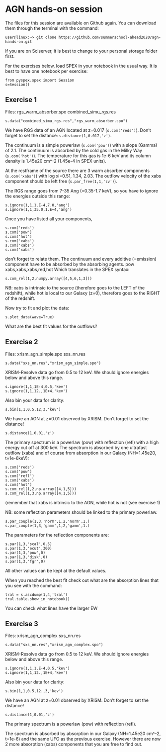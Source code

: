 # AGN hands-on session

The files for this session are available on Github again. You can download them through the terminal with the command:
```
user@linux:~> git clone https://github.com/summerschool-ahead2020/agn-hands-on.git
```
If you are on Sciserver, it is best to change to your personal storage folder first.

For the exercises below, load SPEX in your notebook in the usual way. It is best to have one notebook per exercise:
```
from pyspex.spex import Session
s=Session()
```

## Exercise 1 

Files: rgs_warm_absorber.spo combined_simu_rgs.res
```
s.data("combined_simu_rgs.res","rgs_warm_absorber.spo")
```

We have RGS data of an AGN located at z=0.017 (``s.com('reds')``). Don’t forget to set the distance:
``s.distance(1,0.017,'z')``. 

The continuum is a simple powerlaw (``s.com('pow')``) with a slope (Gamma) of 2.1. The continuum is 
absorbed by the cold gas in the Milky Way (``s.com('hot')``). The temperature for this gas is 1e-6 keV 
and its column density is 1.45e20 cm^-2 (1.45e-4 in SPEX units). 

At the restframe of the source there are 3 warm absorber components (``s.com('xabs')``) with log xi=0.51, 1.34, 2.03.
The outflow velocity of the xabs component should be left free (``s.par_free(1,1,'zv')``).

The RGS range goes from 7-35 Ang (=0.35-1.7 keV), so you have to ignore the energies outside this range:
```
s.ignore(1,1,1.E-4,7.0,'ang')
s.ignore(1,1,35.0,1.E+4,'ang')
```

Once you have listed all your components, 
```
s.com('reds')
s.com('pow')
s.com('hot')
s.com('xabs')
s.com('xabs')
s.com('xabs')
```
don’t forget to relate them. The continuum and every additive (=emission) component have to be absorbed by the absorbing agents.
pow xabs,xabs,xabs,red,hot
Which translates in the SPEX syntax:
```
s.com_rel(1,2,numpy.array([4,5,6,1,3]))
```

NB: xabs is intrinsic to the source (therefore goes to the LEFT of the redshift), while hot is local to our Galaxy (z=0), therefore goes to the RIGHT of the redshift.

Now try to fit and plot the data:
```
s.plot_data(wave=True)
```
What are the best fit values for the outflows?



## Exercise 2 

Files: xrism_agn_simple.spo sxs_nn.res
```
s.data("sxs_nn.res","xrism_agn_simple.spo")
```


XRISM-Resolve data go from 0.5 to 12 keV. We should ignore energies below and above this range.
```
s.ignore(1,1,1E-4,0.5,'kev')
s.ignore(1,1,12.,1E+4,'kev')
```

Also bin your data for clarity:
```
s.bin(1,1,0.5,12,3,'kev')
```

We have an AGN at z=0.01 observed by XRISM.
Don’t forget to set the distance!
```
s.distance(1,0.01,'z') 
```
The primary spectrum is a powerlaw (pow) with reflection (refl) with a high energy cut off at 300 keV.
The spectrum is absorbed by one ultrafast outflow (xabs) and of course from absorption in our Galaxy (NH=1.45e20, t=1e-6keV):
```
s.com('reds')
s.com('pow')
s.com('refl')
s.com('xabs')
s.com('hot')
s.com_rel(1,2,np.array([4,1,5]))
s.com_rel(1,3,np.array([4,1,5])) 
```
(remember that xabs is intrinsic to the AGN, while hot is not (see exercise 1)

NB: some reflection parameters should be linked to the primary powerlaw.
```
s.par_couple(1,3,'norm',1,2,'norm',1.)
s.par_couple(1,3,'gamm',1,2,'gamm',1.)
```

The parameters for the reflection components are:
```
s.par(1,3,'scal',0.5)
s.par(1,3,'ecut',300)
s.par(1,3,'pow',0)
s.par(1,3,'disk',0)
s.par(1,3,'fgr',0)
```

All other values can be kept at the default values.

When you reached the best fit check out what are the absorption lines that you see with the command:
```
tral = s.ascdump(1,4,'tral')
tral.table.show_in_notebook() 
```
You can check what lines have the larger EW 



## Exercise 3
 
Files: xrism_agn_complex sxs_nn.res
```
s.data("sxs_nn.res","xrism_agn_complex.spo")
```

XRISM-Resolve data go from 0.5 to 12 keV. We should ignore energies below and above this range.
```
s.ignore(1,1,1.E-4,0.5,'kev')
s.ignore(1,1,12.,1E+4,'kev')
```

Also bin your data for clarity:
```
s.bin(1,1,0.5,12.,3,'kev')
```

We have an AGN at z=0.01 observed by XRISM.
Don’t forget to set the distance!
```
s.distance(1,0.01,'z')  
```
The primary spectrum is a powerlaw (pow) with reflection (refl).

The spectrum is absorbed by absorption in our Galaxy (NH=1.45e20 cm^-2, t=1e-6) and the same UFO 
as the previous exercise. However there are now 2 more absorption (xabs) components 
that you are free to find out. 






